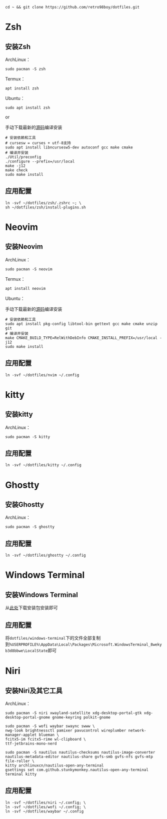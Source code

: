 ```
cd ~ && git clone https://github.com/retro98boy/dotfiles.git
```

# Zsh

## 安装Zsh

ArchLinux：

```
sudo pacman -S zsh
```

Termux：

```
apt install zsh
```

Ubuntu：

```
sudo apt install zsh
```

or

手动下载最新的[源码](https://github.com/zsh-users/zsh)编译安装

```
# 安装依赖和工具
# cursesw = curses + utf-8支持
sudo apt install libncursesw5-dev autoconf gcc make cmake
# 编译并安装
./Util/preconfig
./configure --prefix=/usr/local
make -j12
make check
sudo make install
```

## 应用配置

```
ln -svf ~/dotfiles/zsh/.zshrc ~; \
sh ~/dotfiles/zsh/install-plugins.sh
```

# Neovim

## 安装Neovim

ArchLinux：

```
sudo pacman -S neovim
```

Termux：

```
apt install neovim
```

Ubuntu：

手动下载最新的[源码](https://github.com/neovim/neovim)编译安装

```
# 安装依赖和工具
sudo apt install pkg-config libtool-bin gettext gcc make cmake unzip git
# 编译并安装
make CMAKE_BUILD_TYPE=RelWithDebInfo CMAKE_INSTALL_PREFIX=/usr/local -j12
sudo make install
```

## 应用配置

```
ln -svf ~/dotfiles/nvim ~/.config
```

# kitty

## 安装kitty

ArchLinux：

```
sudo pacman -S kitty
```

## 应用配置

```
ln -svf ~/dotfiles/kitty ~/.config
```

# Ghostty

## 安装Ghostty

ArchLinux：

```
sudo pacman -S ghostty
```

## 应用配置

```
ln -svf ~/dotfiles/ghostty ~/.config
```

# Windows Terminal

## 安装Windows Terminal

从[此处](https://github.com/microsoft/terminal/releases)下载安装包安装即可

## 应用配置

将`dotfiles/windows-terminal`下的文件全部复制到`%USERPROFILE%\AppData\Local\Packages\Microsoft.WindowsTerminal_8wekyb3d8bbwe\LocalState`即可

# Niri

## 安装Niri及其它工具

ArchLinux：

```
sudo pacman -S niri xwayland-satellite xdg-desktop-portal-gtk xdg-desktop-portal-gnome gnome-keyring polkit-gnome

sudo pacman -S wofi waybar swaync swww \
nwg-look brightnessctl pamixer pavucontrol wireplumber network-manager-applet blueman \
fcitx5-im fcitx5-rime wl-clipboard \
ttf-jetbrains-mono-nerd

sudo pacman -S nautilus nautilus-checksums nautilus-image-converter nautilus-metadata-editor nautilus-share gvfs-smb gvfs-nfs gvfs-mtp file-roller \
kitty archlinuxcn/nautilus-open-any-terminal
gsettings set com.github.stunkymonkey.nautilus-open-any-terminal terminal kitty
```

## 应用配置

```
ln -svf ~/dotfiles/niri ~/.config; \
ln -svf ~/dotfiles/wofi ~/.config; \
ln -svf ~/dotfiles/waybar ~/.config
```
